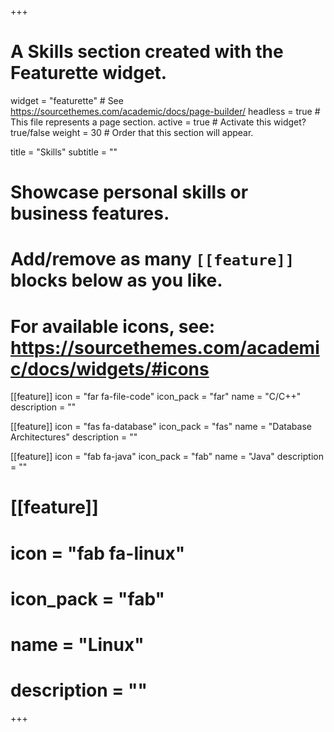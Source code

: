 +++
# A Skills section created with the Featurette widget.
widget = "featurette"  # See https://sourcethemes.com/academic/docs/page-builder/
headless = true  # This file represents a page section.
active = true  # Activate this widget? true/false
weight = 30  # Order that this section will appear.

title = "Skills"
subtitle = ""

# Showcase personal skills or business features.
# 
# Add/remove as many `[[feature]]` blocks below as you like.
# 
# For available icons, see: https://sourcethemes.com/academic/docs/widgets/#icons

[[feature]]
  icon = "far fa-file-code"
  icon_pack = "far"
  name = "C/C++"
  description = ""
  
[[feature]]
  icon = "fas fa-database"
  icon_pack = "fas"
  name = "Database Architectures"
  description = ""  
  
[[feature]]
  icon = "fab fa-java"
  icon_pack = "fab"
  name = "Java"
  description = ""

# [[feature]]
#  icon = "fab fa-linux"
#  icon_pack = "fab"
#  name = "Linux"
#  description = ""

+++
